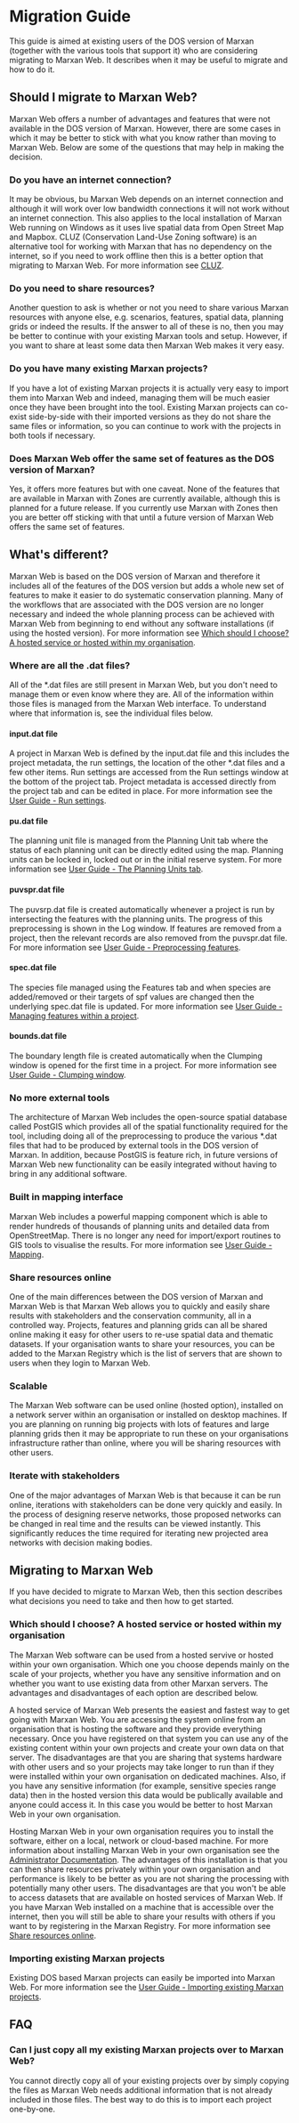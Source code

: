 # Migration Guide
This guide is aimed at existing users of the DOS version of Marxan (together with the various tools that support it) who are considering migrating to Marxan Web. It describes when it may be useful to migrate and how to do it.

## Should I migrate to Marxan Web?
Marxan Web offers a number of advantages and features that were not available in the DOS version of Marxan. However, there are some cases in which it may be better to stick with what you know rather than moving to Marxan Web. Below are some of the questions that may help in making the decision.  

### Do you have an internet connection?  
It may be obvious, bu Marxan Web depends on an internet connection and although it will work over low bandwidth connections it will not work without an internet connection. This also applies to the local installation of Marxan Web running on Windows as it uses live spatial data from Open Street Map and Mapbox. CLUZ (Conservation Land-Use Zoning software) is an alternative tool for working with Marxan that has no dependency on the internet, so if you need to work offline then this is a better option that migrating to Marxan Web. For more information see [CLUZ](https://anotherbobsmith.wordpress.com/software/cluz/).  

### Do you need to share resources?
Another question to ask is whether or not you need to share various Marxan resources with anyone else, e.g. scenarios, features, spatial data, planning grids or indeed the results. If the answer to all of these is no, then you may be better to continue with your existing Marxan tools and setup. However, if you want to share at least some data then Marxan Web makes it very easy.  

### Do you have many existing Marxan projects?
If you have a lot of existing Marxan projects it is actually very easy to import them into Marxan Web and indeed, managing them will be much easier once they have been brought into the tool. Existing Marxan projects can co-exist side-by-side with their imported versions as they do not share the same files or information, so you can continue to work with the projects in both tools if necessary.  

### Does Marxan Web offer the same set of features as the DOS version of Marxan?
Yes, it offers more features but with one caveat. None of the features that are available in Marxan with Zones are currently available, although this is planned for a future release. If you currently use Marxan with Zones then you are better off sticking with that until a future version of Marxan Web offers the same set of features.

## What's different?
Marxan Web is based on the DOS version of Marxan and therefore it includes all of the features of the DOS version but adds a whole new set of features to make it easier to do systematic conservation planning. Many of the workflows that are associated with the DOS version are no longer necessary and indeed the whole planning process can be achieved with Marxan Web from beginning to end without any software installations (if using the hosted version). For more information see [Which should I choose? A hosted service or hosted within my organisation](#which-should-i-choose-a-hosted-service-or-hosted-within-my-organisation).  

### Where are all the .dat files?
All of the *.dat files are still present in Marxan Web, but you don't need to manage them or even know where they are. All of the information within those files is managed from the Marxan Web interface. To understand where that information is, see the individual files below.  

#### input.dat file
A project in Marxan Web is defined by the input.dat file and this includes the project metadata, the run settings, the location of the other *.dat files and a few other items. Run settings are accessed from the Run settings window at the bottom of the project tab. Project metadata is accessed directly from the project tab and can be edited in place. For more information see the [User Guide - Run settings](docs_user.md#run-settings).  

#### pu.dat file
The planning unit file is managed from the Planning Unit tab where the status of each planning unit can be directly edited using the map. Planning units can be locked in, locked out or in the initial reserve system.  For more information see [User Guide - The Planning Units tab](docs_user.md#the-planning-units-tab).  

#### puvspr.dat file
The puvsrp.dat file is created automatically whenever a project is run by intersecting the features with the planning units. The progress of this preprocessing is shown in the Log window. If features are removed from a project, then the relevant records are also removed from the puvspr.dat file. For more information see [User Guide - Preprocessing features](docs_user.md#preprocessing-features).  

#### spec.dat file
The species file managed using the Features tab and when species are added/removed or their targets of spf values are changed then the underlying spec.dat file is updated. For more information see [User Guide - Managing features within a project](docs_user.md#managing-features-within-a-project).  

#### bounds.dat file
The boundary length file is created automatically when the Clumping window is opened for the first time in a project. For more information see [User Guide - Clumping window](docs_user.md#clumping-window).  

### No more external tools
The architecture of Marxan Web includes the open-source spatial database called PostGIS which provides all of the spatial functionality required for the tool, including doing all of the preprocessing to produce the various *.dat files that had to be produced by external tools in the DOS version of Marxan. In addition, because PostGIS is feature rich, in future versions of Marxan Web new functionality can be easily integrated without having to bring in any additional software. 

### Built in mapping interface
Marxan Web includes a powerful mapping component which is able to render hundreds of thousands of planning units and detailed data from OpenStreetMap. There is no longer any need for import/export routines to GIS tools to visualise the results. For more information see [User Guide - Mapping](docs_user.md#mapping).  

### Share resources online
One of the main differences between the DOS version of Marxan and Marxan Web is that Marxan Web allows you to quickly and easily share results with stakeholders and the conservation community, all in a controlled way. Projects, features and planning grids can all be shared online making it easy for other users to re-use spatial data and thematic datasets. If your organisation wants to share your resources, you can be added to the Marxan Registry which is the list of servers that are shown to users when they login to Marxan Web. 

### Scalable
The Marxan Web software can be used online (hosted option), installed on a network server within an organisation or installed on desktop machines. If you are planning on running big projects with lots of features and large planning grids then it may be appropriate to run these on your organisations infrastructure rather than online, where you will be sharing resources with other users.  

### Iterate with stakeholders
One of the major advantages of Marxan Web is that because it can be run online, iterations with stakeholders can be done very quickly and easily. In the process of designing reserve networks, those proposed networks can be changed in real time and the results can be viewed instantly. This significantly reduces the time required for iterating new projected area networks with decision making bodies.  

## Migrating to Marxan Web
If you have decided to migrate to Marxan Web, then this section describes what decisions you need to take and then how to get started.  

### Which should I choose? A hosted service or hosted within my organisation  
The Marxan Web software can be used from a hosted servive or hosted within your own organisation. Which one you choose depends mainly on the scale of your projects, whether you have any sensitive information and on whether you want to use existing data from other Marxan servers. The advantages and disadvantages of each option are described below.  

A hosted service of Marxan Web presents the easiest and fastest way to get going with Marxan Web. You are accessing the system online from an organisation that is hosting the software and they provide everything necessary. Once you have registered on that system you can use any of the existing content within your own projects and create your own data on that server. The disadvantages are that you are sharing that systems hardware with other users and so your projects may take longer to run than if they were installed within your own organisation on dedicated machines. Also, if you have any sensitive information (for example, sensitive species range data) then in the hosted version this data would be publically available and anyone could access it. In this case you would be better to host Marxan Web in your own organisation.  

Hosting Marxan Web in your own organisation requires you to install the software, either on a local, network or cloud-based machine. For more information about installing Marxan Web in your own organisation see the [Administrator Documentation](docs_admin.html). The advantages of this installation is that you can then share resources privately within your own organisation and performance is likely to be better as you are not sharing the processing with potentially many other users. The disadvantages are that you won't be able to access datasets that are available on hosted services of Marxan Web. If you have Marxan Web installed on a machine that is accessible over the internet, then you will still be able to share your results with others if you want to by registering in the Marxan Registry. For more information see [Share resources online](#share-resources-online).  

### Importing existing Marxan projects
Existing DOS based Marxan projects can easily be imported into Marxan Web. For more information see the [User Guide - Importing existing Marxan projects](docs_user.md#importing-existing-marxan-projects).  

## FAQ
### Can I just copy all my existing Marxan projects over to Marxan Web?
You cannot directly copy all of your existing projects over by simply copying the files as Marxan Web needs additional information that is not already included in those files. The best way to do this is to import each project one-by-one.
